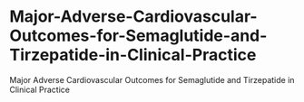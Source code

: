 # Major-Adverse-Cardiovascular-Outcomes-for-Semaglutide-and-Tirzepatide-in-Clinical-Practice
Major Adverse Cardiovascular Outcomes for Semaglutide and Tirzepatide in Clinical Practice
